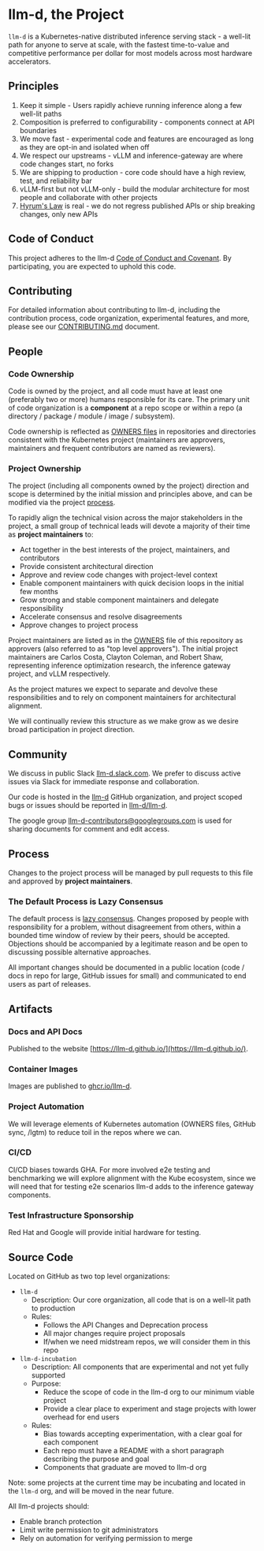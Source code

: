 # llm-d, the Project

`llm-d` is a Kubernetes-native distributed inference serving stack - a well-lit path for anyone to serve at scale, with the fastest time-to-value and competitive performance per dollar for most models across most hardware accelerators.

## Principles

1. Keep it simple - Users rapidly achieve running inference along a few well-lit paths  
2. Composition is preferred to configurability - components connect at API boundaries  
3. We move fast - experimental code and features are encouraged as long as they are opt-in and isolated when off  
4. We respect our upstreams - vLLM and inference-gateway are where code changes start, no forks  
5. We are shipping to production - core code should have a high review, test, and reliability bar  
6. vLLM-first but not vLLM-only - build the modular architecture for most people and collaborate with other projects  
7. [Hyrum's Law](https://www.hyrumslaw.com/) is real - we do not regress published APIs or ship breaking changes, only new APIs

## Code of Conduct
This project adheres to the llm-d [Code of Conduct and Covenant](CODE_OF_CONDUCT.md). By participating, you are expected to uphold this code.

## Contributing

For detailed information about contributing to llm-d, including the contribution process, code organization, experimental features, and more, please see our [CONTRIBUTING.md](CONTRIBUTING.md) document.

## People

### Code Ownership

Code is owned by the project, and all code must have at least one (preferably two or more) humans responsible for its care. The primary unit of code organization is a **component** at a repo scope or within a repo (a directory / package / module / image / subsystem).

Code ownership is reflected as [OWNERS files](https://go.k8s.io/owners) in repositories and directories consistent with the Kubernetes project (maintainers are approvers, maintainers and frequent contributors are named as reviewers).

### Project Ownership

The project (including all components owned by the project) direction and scope is determined by the initial mission and principles above, and can be modified via the project [process](#process).

To rapidly align the technical vision across the major stakeholders in the project, a small group of technical leads will devote a majority of their time as **project maintainers** to:

* Act together in the best interests of the project, maintainers, and contributors  
* Provide consistent architectural direction  
* Approve and review code changes with project-level context  
* Enable component maintainers with quick decision loops in the initial few months  
* Grow strong and stable component maintainers and delegate responsibility  
* Accelerate consensus and resolve disagreements  
* Approve changes to project process

Project maintainers are listed as in the [OWNERS](./OWNERS) file of this repository as approvers (also referred to as "top level approvers").  The initial project maintainers are Carlos Costa, Clayton Coleman, and Robert Shaw, representing inference optimization research, the inference gateway project, and vLLM respectively.

As the project matures we expect to separate and devolve these responsibilities and to rely on component maintainers for architectural alignment.

We will continually review this structure as we make grow as we desire broad participation in project direction.

## Community

We discuss in public Slack [llm-d.slack.com](https://llm-d.slack.com).  We prefer to discuss active issues via Slack for immediate response and collaboration.

Our code is hosted in the [llm-d](https://github.com/llm-d) GitHub organization, and project scoped bugs or issues should be reported in [llm-d/llm-d](https://github.com/llm-d/llm-d).

The google group [llm-d-contributors@googlegroups.com](mailto:llm-d-contributors@googlegroups.com) is used for sharing documents for comment and edit access.

## Process

Changes to the project process will be managed by pull requests to this file and approved by **project maintainers**.

### The Default Process is Lazy Consensus

The default process is [lazy consensus](https://community.apache.org/committers/decisionMaking.html#lazy-consensus).  Changes proposed by people with responsibility for a problem, without disagreement from others, within a bounded time window of review by their peers, should be accepted. Objections should be accompanied by a legitimate reason and be open to discussing possible alternative approaches.

All important changes should be documented in a public location (code / docs in repo for large, GitHub issues for small) and communicated to end users as part of releases.

## Artifacts

### Docs and API Docs

Published to the website [https://llm-d.github.io/](https://llm-d.github.io/).

### Container Images

Images are published to [ghcr.io/llm-d](http://ghcr.io/llm-d).

### Project Automation

We will leverage elements of Kubernetes automation (OWNERS files, GitHub sync, /lgtm) to reduce toil in the repos where we can.

### CI/CD

CI/CD biases towards GHA.  For more involved e2e testing and benchmarking we will explore alignment with the Kube ecosystem, since we will need that for testing e2e scenarios llm-d adds to the inference gateway components.

### Test Infrastructure Sponsorship

Red Hat and Google will provide initial hardware for testing.

## Source Code

Located on GitHub as two top level organizations:

* `llm-d`
  * Description: Our core organization, all code that is on a well-lit path to production  
  * Rules:  
    * Follows the API Changes and Deprecation process  
    * All major changes require project proposals  
    * If/when we need midstream repos, we will consider them in this repo  
* `llm-d-incubation`
  * Description: All components that are experimental and not yet fully supported  
  * Purpose:  
    * Reduce the scope of code in the llm-d org to our minimum viable project  
    * Provide a clear place to experiment and stage projects with lower overhead for end users  
  * Rules:  
    * Bias towards accepting experimentation, with a clear goal for each component  
    * Each repo must have a README with a short paragraph describing the purpose and goal  
    * Components that graduate are moved to llm-d org  

Note: some projects at the current time may be incubating and located in the `llm-d` org, and will be moved in the near future.

All llm-d projects should:

* Enable branch protection
* Limit write permission to git administrators
* Rely on automation for verifying permission to merge
